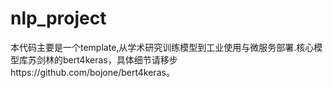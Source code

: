 # nlp_project

本代码主要是一个template,从学术研究训练模型到工业使用与微服务部署.核心模型库苏剑林的bert4keras，具体细节请移步https://github.com/bojone/bert4keras。
